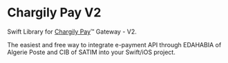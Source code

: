 # Chargily Pay V2

Swift Library for [Chargily Pay](https://chargily.com/business/pay "Chargily Pay")™ Gateway - V2.

The easiest and free way to integrate e-payment API through EDAHABIA of Algerie Poste and CIB of SATIM into your Swift/iOS project.

